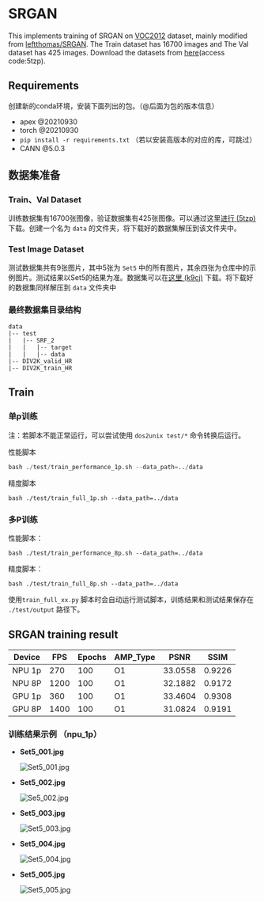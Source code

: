 # SRGAN

This implements training of SRGAN on  [VOC2012](http://cvlab.postech.ac.kr/~mooyeol/pascal_voc_2012/) dataset, mainly modified from [leftthomas/SRGAN](https://github.com/leftthomas/SRGAN). The Train dataset has 16700 images and The Val dataset has 425 images. Download the datasets from [here](https://pan.baidu.com/s/1xuFperu2WiYc5-_QXBemlA)(access code:5tzp).

## Requirements

创建新的conda环境，安装下面列出的包。（@后面为包的版本信息）

- apex @20210930
- torch @20210930
- `pip install -r requirements.txt` （若以安装高版本的对应的库，可跳过）
- CANN @5.0.3

## 数据集准备

### Train、Val Dataset

训练数据集有16700张图像，验证数据集有425张图像。可以通过这里[进行 (5tzp)](https://pan.baidu.com/s/1xuFperu2WiYc5-_QXBemlA)下载。创建一个名为 `data` 的文件夹，将下载好的数据集解压到该文件夹中。

### Test Image Dataset

测试数据集共有9张图片，其中5张为 `Set5` 中的所有图片，其余四张为仓库中的示例图片。测试结果以Set5的结果为准。数据集可以在[这里 (k9cj)](https://pan.baidu.com/s/1zTfNmjC5DOEMfC9gxOZc3g) 下载。将下载好的数据集同样解压到 `data` 文件夹中

### 最终数据集目录结构

```
data
|-- test
|   |-- SRF_2
|   |   |-- target
|   |   |-- data
|-- DIV2K_valid_HR
|-- DIV2K_train_HR
```

## Train

### 单p训练

注：若脚本不能正常运行，可以尝试使用 `dos2unix test/*` 命令转换后运行。

性能脚本

``` py
bash ./test/train_performance_1p.sh --data_path=../data
```

精度脚本

```
bash ./test/train_full_1p.sh --data_path=../data
```

### 多P训练

性能脚本：

```
bash ./test/train_performance_8p.sh --data_path=../data
```

精度脚本：

```
bash ./test/train_full_8p.sh --data_path=../data
```

使用`train_full_xx.py` 脚本时会自动运行测试脚本，训练结果和测试结果保存在 `./test/output` 路径下。

## SRGAN training result

| Device | FPS  | Epochs | AMP_Type | PSNR    | SSIM   |
| ------ | ---- | ------ | -------- | ------- | ------ |
| NPU 1p | 270  | 100    | O1       | 33.0558 | 0.9226 |
| NPU 8P | 1200 | 100    | O1       | 32.1882 | 0.9172 |
| GPU 1p | 360  | 100    | O1       | 33.4604 | 0.9308 |
| GPU 8P | 1400 | 100    | O1       | 31.0824 | 0.9191 |

### 训练结果示例 （npu_1p）

- **Set5_001.jpg**

  ![Set5_001.jpg](https://i.imgur.com/MJLS1HD.png)

- **Set5_002.jpg**

  ![Se5_002.jpg](https://i.imgur.com/AOHrLMs.png)

- **Set5_003.jpg**

  ![Set5_003.jpg](https://i.imgur.com/NRhBFHX.png)

- **Set5_004.jpg**

  ![Set5_004.jpg](https://i.imgur.com/Kh5wCGG.png)

- **Set5_005.jpg**

  ![Set5_005.jpg](https://i.imgur.com/g7oJ9VI.png)

  

